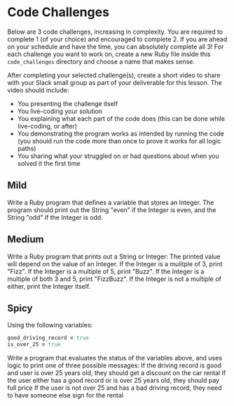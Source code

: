 # Code Challenges

Below are 3 code challenges, increasing in complexity. You are required to complete 1 (of your choice) and encouraged to complete 2. If you are ahead on your schedule and have the time, you can absolutely complete all 3! For each challenge you want to work on, create a new Ruby file inside this `code_challenges` directory and choose a name that makes sense.

After completing your selected challenge(s), create a short video to share with your Slack small group as part of your deliverable for this lesson. The video should include:
- You presenting the challenge itself
- You live-coding your solution
- You explaining what each part of the code does (this can be done while live-coding, or after)
- You demonstrating the program works as intended by running the code (you should run the code more than once to prove it works for all logic paths)
- You sharing what your struggled on or had questions about when you solved it the first time

## Mild

Write a Ruby program that defines a variable that stores an Integer. The program should print out the String "even" if the Integer is even, and the String "odd" if the Integer is odd.

## Medium

Write a Ruby program that prints out a String or Integer: The printed value will depend on the value of an Integer. If the Integer is a mulitple of 3, print "Fizz". If the Integer is a multiple of 5, print "Buzz". If the Integer is a multiple of both 3 and 5, print "FizzBuzz". If the Integer is not a multiple of either, print the Integer itself.

## Spicy

Using the following variables:

```ruby
good_driving_record = true
is_over_25 = true
```

Write a program that evaluates the status of the variables above, and uses logic to print one of three possible messages:
If the driving record is good and user is over 25 years old, they should get a discount on the car rental
If the user either has a good record or is over 25 years old, they should pay full price
If the user is not over 25 and has a bad driving record, they need to have someone else sign for the rental
